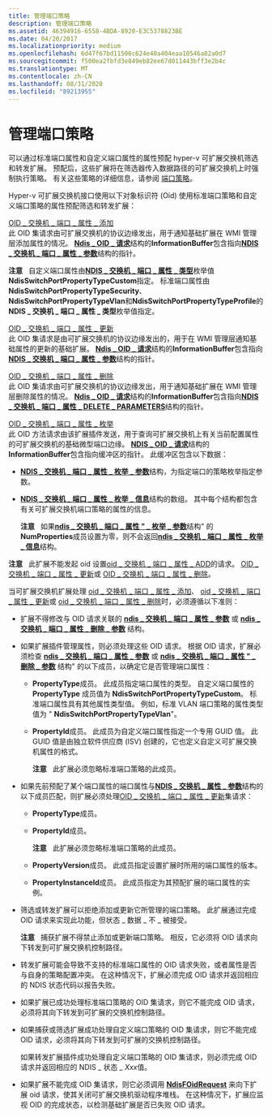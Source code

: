 ```yaml
---
title: 管理端口策略
description: 管理端口策略
ms.assetid: 46394916-6558-4BDA-8920-E3C5378823BE
ms.date: 04/20/2017
ms.localizationpriority: medium
ms.openlocfilehash: 6d47f67bd11506c624e40a404eaa10546a82a0d7
ms.sourcegitcommit: f500ea2fbfd3e849eb82ee67d011443bff3e2b4c
ms.translationtype: MT
ms.contentlocale: zh-CN
ms.lasthandoff: 08/31/2020
ms.locfileid: "89213955"
---
```

# <a name="managing-port-policies"></a>管理端口策略


可以通过标准端口属性和自定义端口属性的属性预配 hyper-v 可扩展交换机筛选和转发扩展。 预配后，这些扩展将在筛选器传入数据路径的可扩展交换机上时强制执行策略。 有关这些策略的详细信息，请参阅 [端口策略](port-policies.md)。

Hyper-v 可扩展交换机接口使用以下对象标识符 (Oid) 使用标准端口策略和自定义端口策略的属性预配筛选和转发扩展：

<a href="" id="oid-switch-port-property-add"></a>[OID \_ 交换机 \_ 端口 \_ 属性 \_ 添加](./oid-switch-port-property-add.md)  
此 OID 集请求由可扩展交换机的协议边缘发出，用于通知基础扩展在 WMI 管理层添加属性的情况。 [**Ndis \_ OID \_ 请求**](/windows-hardware/drivers/ddi/ndis/ns-ndis-_ndis_oid_request)结构的**InformationBuffer**包含指向[**NDIS \_ 交换机 \_ 端口 \_ 属性 \_ 参数**](/windows-hardware/drivers/ddi/ntddndis/ns-ntddndis-_ndis_switch_port_property_parameters)结构的指针。

**注意**   自定义端口属性由[**NDIS \_ 交换机 \_ 端口 \_ 属性 \_ 类型**](/windows-hardware/drivers/ddi/ntddndis/ne-ntddndis-_ndis_switch_port_property_type)枚举值**NdisSwitchPortPropertyTypeCustom**指定。 标准端口属性由**NdisSwitchPortPropertyTypeSecurity**、 **NdisSwitchPortPropertyTypeVlan**和**NdisSwitchPortPropertyTypeProfile**的**NDIS \_ 交换机 \_ 端口 \_ 属性 \_ 类型**枚举值指定。

 

<a href="" id="oid-switch-port-property-update"></a>[OID \_ 交换机 \_ 端口 \_ 属性 \_ 更新](./oid-switch-port-property-update.md)  
此 OID 集请求是由可扩展交换机的协议边缘发出的，用于在 WMI 管理层通知基础属性的更新的基础扩展。 [**Ndis \_ OID \_ 请求**](/windows-hardware/drivers/ddi/ndis/ns-ndis-_ndis_oid_request)结构的**InformationBuffer**包含指向[**NDIS \_ 交换机 \_ 端口 \_ 属性 \_ 参数**](/windows-hardware/drivers/ddi/ntddndis/ns-ntddndis-_ndis_switch_port_property_parameters)结构的指针。

<a href="" id="oid-switch-port-property-delete"></a>[OID \_ 交换机 \_ 端口 \_ 属性 \_ 删除](./oid-switch-port-property-delete.md)  
此 OID 集请求由可扩展交换机的协议边缘发出，用于通知基础扩展在 WMI 管理层删除属性的情况。 [**Ndis \_ OID \_ 请求**](/windows-hardware/drivers/ddi/ndis/ns-ndis-_ndis_oid_request)结构的**InformationBuffer**包含指向[**NDIS \_ 交换机 \_ 端口 \_ 属性 \_ DELETE \_ PARAMETERS**](/windows-hardware/drivers/ddi/ntddndis/ns-ntddndis-_ndis_switch_port_property_delete_parameters)结构的指针。

<a href="" id="oid-switch-port-property-enum"></a>[OID \_ 交换机 \_ 端口 \_ 属性 \_ 枚举](./oid-switch-port-property-enum.md)  
此 OID 方法请求由该扩展插件发送，用于查询可扩展交换机上有关当前配置属性的可扩展交换机的基础微型端口边缘。 [**NDIS \_ OID \_ 请求**](/windows-hardware/drivers/ddi/ndis/ns-ndis-_ndis_oid_request)结构的**InformationBuffer**包含指向缓冲区的指针。 此缓冲区包含以下数据：

-   [**NDIS \_ 交换机 \_ 端口 \_ 属性 \_ 枚举 \_ 参数**](/windows-hardware/drivers/ddi/ntddndis/ns-ntddndis-_ndis_switch_port_property_enum_parameters)结构，为指定端口的策略枚举指定参数。

-   [**NDIS \_ 交换机 \_ 端口 \_ 属性 \_ 枚举 \_ 信息**](/windows-hardware/drivers/ddi/ntddndis/ns-ntddndis-_ndis_switch_port_property_enum_info)结构的数组。 其中每个结构都包含有关可扩展交换机端口策略的属性的信息。

    **注意**   如果[**ndis \_ 交换机 \_ 端口 \_ 属性 " \_ 枚举 \_ 参数**](/windows-hardware/drivers/ddi/ntddndis/ns-ntddndis-_ndis_switch_port_property_enum_parameters)结构" 的**NumProperties**成员设置为零，则不会返回[**ndis \_ 交换机 \_ 端口 \_ 属性 \_ 枚举 \_ 信息**](/windows-hardware/drivers/ddi/ntddndis/ns-ntddndis-_ndis_switch_port_property_enum_info)结构。

     

**注意**   此扩展不能发起 oid 设置[oid \_ 交换机 \_ 端口 \_ 属性 \_ ADD](./oid-switch-port-property-add.md)的请求。 [OID \_交换机 \_ 端口 \_ 属性 \_ 更新](./oid-switch-port-property-update.md)或 [OID \_ 交换机 \_ 端口 \_ 属性 \_ 删除](./oid-switch-port-property-delete.md)。

 

当可扩展交换机扩展处理 [oid \_ 交换机 \_ 端口 \_ 属性 \_ 添加](./oid-switch-port-property-add.md)、 [oid \_ 交换机 \_ 端口 \_ 属性 \_ 更新](./oid-switch-port-property-update.md)或 [oid \_ 交换机 \_ 端口 \_ 属性 \_ 删除](./oid-switch-port-property-delete.md)时，必须遵循以下准则：

-   扩展不得修改与 OID 请求关联的 [**ndis \_ 交换机 \_ 端口 \_ 属性 \_ 参数**](/windows-hardware/drivers/ddi/ntddndis/ns-ntddndis-_ndis_switch_port_property_parameters) 或 [**ndis \_ 交换机 \_ 端口 \_ 属性 \_ 删除 \_ 参数**](/windows-hardware/drivers/ddi/ntddndis/ns-ntddndis-_ndis_switch_port_property_delete_parameters) 结构。

-   如果扩展插件管理属性，则必须处理这些 OID 请求。 根据 OID 请求，扩展必须检查 [**ndis \_ 交换机 \_ 端口 \_ 属性 \_ 参数**](/windows-hardware/drivers/ddi/ntddndis/ns-ntddndis-_ndis_switch_port_property_parameters) 或 [**ndis \_ 交换机 \_ 端口 \_ 属性 " \_ 删除 \_ 参数**](/windows-hardware/drivers/ddi/ntddndis/ns-ntddndis-_ndis_switch_port_property_delete_parameters) 结构" 的以下成员，以确定它是否管理端口属性：

    -   **PropertyType**成员。 此成员指定端口属性的类型。 自定义端口属性的 **PropertyType** 成员值为 **NdisSwitchPortPropertyTypeCustom**。 标准端口属性具有其他属性类型值。 例如，标准 VLAN 端口策略的属性类型值为 " **NdisSwitchPortPropertyTypeVlan**"。

    -   **PropertyId**成员。 此成员为自定义端口属性指定一个专用 GUID 值。 此 GUID 值是由独立软件供应商 (ISV) 创建的，它也定义自定义可扩展交换机属性的格式。

        **注意**   此扩展必须忽略标准端口策略的此成员。

         

-   如果先前预配了某个端口属性的端口属性与[**NDIS \_ 交换机 \_ 属性 \_ 参数**](/windows-hardware/drivers/ddi/ntddndis/ns-ntddndis-_ndis_switch_property_parameters)结构的以下成员匹配，则扩展必须处理[OID \_ 交换机 \_ 端口 \_ 属性 \_ 更新](./oid-switch-port-property-update.md)集请求：

    -   **PropertyType**成员。

    -   **PropertyId**成员。

        **注意**   此扩展必须忽略标准端口策略的此成员。

         

    -   **PropertyVersion**成员。 此成员指定设置扩展时所用的端口属性的版本。

    -   **PropertyInstanceId**成员。 此成员指定为其预配扩展的端口属性的实例。

-   筛选或转发扩展可以拒绝添加或更新它所管理的端口策略。 此扩展通过完成 OID 请求来实现此功能，但状态 \_ 数据 \_ 不 \_ 被接受。

    **注意**   捕获扩展不得禁止添加或更新端口策略。 相反，它必须将 OID 请求向下转发到可扩展交换机控制路径。

     

-   转发扩展可能会导致不支持的标准端口属性的 OID 请求失败，或者属性是否与自身的策略配置冲突。 在这种情况下，扩展必须完成 OID 请求并返回相应的 NDIS 状态代码以报告失败。

-   如果扩展已成功处理标准端口策略的 OID 集请求，则它不能完成 OID 请求，必须将其向下转发到可扩展的交换机控制路径。

-   如果捕获或筛选扩展成功处理自定义端口策略的 OID 集请求，则它不能完成 OID 请求，必须将其向下转发到可扩展的交换机控制路径。

    如果转发扩展插件成功处理自定义端口策略的 OID 集请求，则必须完成 OID 请求并返回相应的 NDIS \_ 状态 \_ *Xxx*值。

-   如果扩展不能完成 OID 集请求，则它必须调用 [**NdisFOidRequest**](/windows-hardware/drivers/ddi/ndis/nf-ndis-ndisfoidrequest) 来向下扩展 oid 请求，使其关闭可扩展交换机驱动程序堆栈。 在这种情况下，扩展应监视 OID 的完成状态，以检测基础扩展是否已失败 OID 请求。

 

